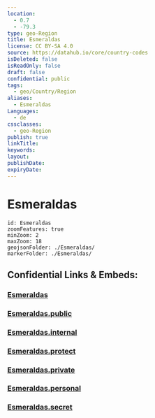 ```yaml
---
location:
  - 0.7
  - -79.3
type: geo-Region
title: Esmeraldas
license: CC BY-SA 4.0
source: https://datahub.io/core/country-codes
isDeleted: false
isReadOnly: false
draft: false
confidential: public
tags:
  - geo/Country/Region
aliases:
  - Esmeraldas
Languages:
  - de
cssclasses:
  - geo-Region
publish: true
linkTitle:
keywords:
layout:
publishDate:
expiryDate:
---
```


# Esmeraldas

```leaflet
id: Esmeraldas
zoomFeatures: true 
minZoom: 2 
maxZoom: 18
geojsonFolder: ./Esmeraldas/
markerFolder: ./Esmeraldas/
```


## Confidential Links & Embeds: 

### [Esmeraldas](/_Standards/Earth/Continent/America~South/Ecuador/provinces~Equador/Esmeraldas.md) 

### [Esmeraldas.public](/_public/Earth/Continent/America~South/Ecuador/provinces~Equador/Esmeraldas.public.md) 

### [Esmeraldas.internal](/_internal/Earth/Continent/America~South/Ecuador/provinces~Equador/Esmeraldas.internal.md) 

### [Esmeraldas.protect](/_protect/Earth/Continent/America~South/Ecuador/provinces~Equador/Esmeraldas.protect.md) 

### [Esmeraldas.private](/_private/Earth/Continent/America~South/Ecuador/provinces~Equador/Esmeraldas.private.md) 

### [Esmeraldas.personal](/_personal/Earth/Continent/America~South/Ecuador/provinces~Equador/Esmeraldas.personal.md) 

### [Esmeraldas.secret](/_secret/Earth/Continent/America~South/Ecuador/provinces~Equador/Esmeraldas.secret.md)

